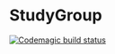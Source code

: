# StudyGroup


[![Codemagic build status](https://api.codemagic.io/apps/5e794e02d8ea2e17ebd4e5cf/5e794e02d8ea2e17ebd4e5ce/status_badge.svg)](https://codemagic.io/apps/5e794e02d8ea2e17ebd4e5cf/5e794e02d8ea2e17ebd4e5ce/latest_build)
